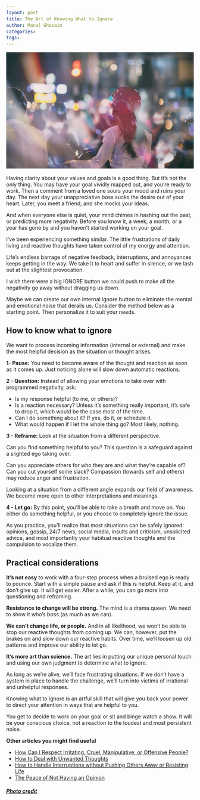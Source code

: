 ```yaml
---
layout: post
title: The Art of Knowing What to Ignore
author: Manal Ghosain
categories:
tags:
---
```


![Ignore](/images/ignore.jpg)

Having clarity about your values and goals is a good thing. But it’s not the only thing. You may have your goal vividly mapped out, and you’re ready to work. Then a comment from a loved one sours your mood and ruins your day. The next day your unappreciative boss sucks the desire out of your heart. Later, you meet a friend, and she mocks your ideas. 

And when everyone else is quiet, your mind chimes in hashing out the past, or predicting more negativity. Before you know it, a week, a month, or a year has gone by and you haven’t started working on your goal.

I’ve been experiencing something similar. The little frustrations of daily living and reactive thoughts have taken control of my energy and attention.

Life’s endless barrage of negative feedback, interruptions, and annoyances keeps getting in the way. We take it to heart and suffer in silence, or we lash out at the slightest provocation.

I wish there were a big IGNORE button we could push to make all the negativity go away without dragging us down. 

Maybe we can create our own internal ignore button to eliminate the mental and emotional noise that derails us. Consider the method below as a starting point. Then personalize it to suit your needs. 

## How to know what to ignore

We want to process incoming information (internal or external) and make the most helpful decision as the situation or thought arises.

**1- Pause:** You need to become aware of the thought and reaction as soon as it comes up. Just noticing alone will slow down automatic reactions. 

**2 - Question:** Instead of allowing your emotions to take over with programmed negativity, ask:

- Is my response helpful (to me, or others)? 
- Is a reaction necessary? Unless it’s something really important, it’s safe to drop it, which would be the case most of the time.
- Can I do something about it? If yes, do it, or schedule it.
- What would happen if I let the whole thing go? Most likely, nothing.

**3 - Reframe:** Look at the situation from a different perspective. 

Can you find something helpful to you? This question is a safeguard against a slighted ego taking over.

Can you appreciate others for who they are and what they’re capable of? Can you cut yourself some slack? Compassion (towards self and others) may reduce anger and frustration.

Looking at a situation from a different angle expands our field of awareness. We become more open to other interpretations and meanings.

**4 - Let go:** By this point, you’ll be able to take a breath and move on. You either do something helpful, or you choose to completely ignore the issue.

As you practice, you’ll realize that most situations can be safely ignored: opinions, gossip, 24/7 news, social media, insults and criticism, unsolicited advice, and most importantly your habitual reactive thoughts and the compulsion to vocalize them.

## Practical considerations

**It’s not easy** to work with a four-step process when a bruised ego is ready to pounce. Start with a simple pause and ask if this is helpful. Keep at it, and don’t give up. It will get easier. After a while, you can go more into questioning and reframing.

**Resistance to change will be strong.** The mind is a drama queen. We need to show it who’s boss (as much as we can).

**We can’t change life, or people.** And in all likelihood, we won’t be able to stop our reactive thoughts from coming up. We can, however, put the brakes on and slow down our reactive habits. Over time, we’ll loosen up old patterns and improve our ability to let go.

**It’s more art than science.** The art lies in putting our unique personal touch and using our own judgment to determine what to ignore.

As long as we’re alive, we’ll face frustrating situations. If we don’t have a system in place to handle the challenge, we’ll turn into victims of irrational and unhelpful responses. 

Knowing what to ignore is an artful skill that will give you back your power to direct your attention in ways that are helpful to you. 

You get to decide to work on your goal or sit and binge watch a show. It will be your conscious choice, not a reaction to the loudest and most persistent noise.

**Other articles you might find useful**

- [How Can I Respect Irritating, Cruel, Manipulative, or Offensive People?](/less-disrespect)
- [How to Deal with Unwanted Thoughts](/unwanted-thoughts)
- [How to Handle Interruptions without Pushing Others Away or Resisting Life](/interruptions)
- [The Peace of Not Having an Opinion](/no-opinion)


##### [Photo credit](https://unsplash.com/photos/LhENdA-0yCM/)